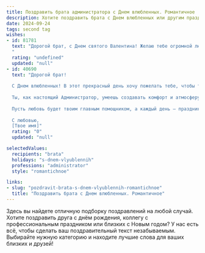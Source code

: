 ```yaml
---
title: Поздравить брата администратора с Днем влюбленных. Романтичное
description: Хотите поздравить брата с Днем влюбленных или другим праздником? Наш ИИ создаст незабываемое поздравление, а вы обязательно выделитесь среди других.  
date: 2024-09-24
tags: second tag
wishes:
- id: 81781
  text: "Дорогой брат, с Днем святого Валентина! Желаю тебе огромной любви,  ярких эмоций и бесконечного счастья! Пусть твоя жизнь будет полна романтики, как и твоя работа администратором. Ты  - настоящий профессионал, который создает уют и  красоту для других,  и пусть та же любовь и забота будут  вокруг  тебя.
  "
  rating: "undefined"
  updated: "null"
- id: 40690
  text: "Дорогой брат!
  
  С Днем влюбленных! В этот прекрасный день хочу пожелать тебе, чтобы твое сердце всегда было наполнено теплотой и радостью любви. Пусть каждый миг, проведенный с любимым человеком, дарит незабываемые эмоции и вдохновение, словно нежные звуки романтической мелодии.
  
  Ты, как настоящий Администратор, умеешь создавать комфорт и атмосферу гармонии вокруг себя. Пусть и в личной жизни рядом будут только самые яркие и искренние чувства. Желаю тебе найти ту единственную, с которой каждая встреча будет приносить счастье, а каждый день — новые открытия.
  
  Пусть любовь будет твоим главным помощником, а каждый день — праздником, наполненным взаимопониманием и уважением. Живи с открытым сердцем, верь в чудеса, и они обязательно произойдут!
  
  С любовью,
  [Твое имя]"
  rating: "0"
  updated: "null"

selectedValues:
  recipients: "brata"
  holidays: "s-dnem-vlyublennih"
  professions: "administrator"
  style: "romantichnoe"

links:
- slug: "pozdravit-brata-s-dnem-vlyublennih-romantichnoe"
  title: "Поздравить брата с Днем влюбленных. Романтичное"
---
```


Здесь вы найдете отличную подборку поздравлений на любой случай. 
Хотите поздравить друга с днём рождения, коллегу с профессиональным праздником или близких с Новым годом? У нас есть всё, чтобы сделать ваш поздравительный текст незабываемым. Выбирайте нужную категорию и находите лучшие слова для ваших близких и друзей!
